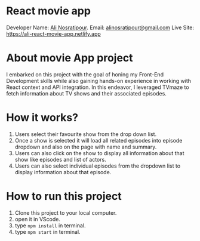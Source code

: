 # React movie app

Developer Name: [Ali Nosratipour](https://www.linkedin.com/in/ali-nosratipour-52baa120b/).
Email: alinosratipour@gmail.com
Live Site: https://ali-react-movie-app.netlify.app

# About movie App project
I embarked on this project with the goal of honing my Front-End Development skills while also gaining hands-on experience in working with React context and API integration. In this endeavor, I leveraged TVmaze to fetch information about TV shows and their associated episodes.

# How it works?

1. Users select their favourite show from the drop down list.
2. Once a show is selected it will load all related episodes into episode dropdown and also on the page with name and summary.
3. Users can also click on the show to display all information about that show like episodes and list of actors.
4. Users can also select individual episodes from the dropdown list to display information about that episode.

# How to run this project

1. Clone this project to your local computer.
2. open it in VScode.
3. type `npm install` in terminal.
4. type `npm start` in terminal.
